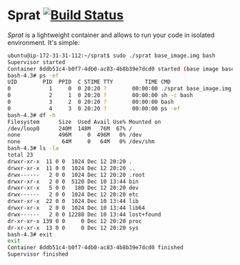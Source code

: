 # Sprat [![Build Status](https://travis-ci.org/dmitrievanthony/sprat.svg?branch=master)](https://travis-ci.org/dmitrievanthony/sprat) #

*Sprat* is a lightweight container and allows to run your code in isolated environment. It's simple:

```bash
ubuntu@ip-172-31-31-112:~/sprat$ sudo ./sprat base_image.img bash
Supervisor started
Container 8ddb51c4-b0f7-4db0-ac83-4b8b39e7dcd0 started (base image base_image.img)
bash-4.3# ps -ef
UID        PID  PPID  C STIME TTY          TIME CMD
0            1     0  0 20:20 ?        00:00:00 ./sprat base_image.img bash
0            2     1  0 20:20 ?        00:00:00 sh -c bash
0            3     2  0 20:20 ?        00:00:00 bash
0            4     3  0 20:20 ?        00:00:00 ps -ef
bash-4.3# df -h
Filesystem      Size  Used Avail Use% Mounted on
/dev/loop0      240M  148M   76M  67% /
none            496M     0  496M   0% /dev
none             64M     0   64M   0% /dev/shm
bash-4.3# ls -la
total 23
drwxr-xr-x  11 0 0  1024 Dec 12 20:20 .
drwxr-xr-x  11 0 0  1024 Dec 12 20:20 ..
drwx------   2 0 0  1024 Dec 12 20:20 .root
drwxr-xr-x   2 0 0  5120 Dec 10 13:44 bin
drwxr-xr-x   5 0 0   180 Dec 12 20:20 dev
drwx------   2 0 0  1024 Dec 12 20:20 etc
drwxr-xr-x  22 0 0  1024 Dec 10 13:44 lib
drwxr-xr-x   2 0 0  1024 Dec 10 13:44 lib64
drwx------   2 0 0 12288 Dec 10 13:44 lost+found
dr-xr-xr-x 139 0 0     0 Dec 12 20:20 proc
dr-xr-xr-x  13 0 0     0 Dec 12 20:20 sys
bash-4.3# exit
exit
Container 8ddb51c4-b0f7-4db0-ac83-4b8b39e7dcd0 finished
Supervisor finished
```
